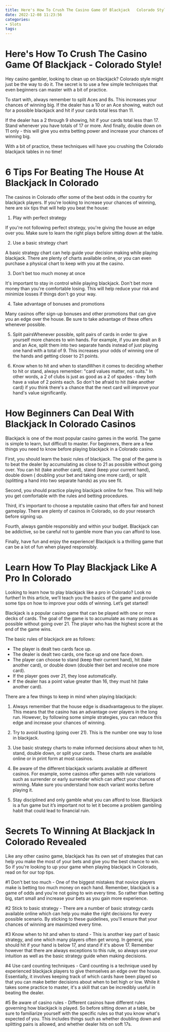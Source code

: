 ```yaml
---
title: Here's How To Crush The Casino Game Of Blackjack   Colorado Style!
date: 2022-12-08 11:23:56
categories:
- Slots
tags:
---
```



#  Here's How To Crush The Casino Game Of Blackjack - Colorado Style!

Hey casino gambler, looking to clean up on blackjack? Colorado style might just be the way to do it. The secret is to use a few simple techniques that even beginners can master with a bit of practice.

To start with, always remember to split Aces and 8s. This increases your chances of winning big. If the dealer has a 10 or an Ace showing, watch out for a possible blackjack and hit if your cards total less than 11.

If the dealer has a 2 through 9 showing, hit if your cards total less than 17. Stand whenever you have totals of 17 or more. And finally, double down on 11 only - this will give you extra betting power and increase your chances of winning big.

With a bit of practice, these techniques will have you crushing the Colorado blackjack tables in no time!

#  6 Tips For Beating The House At Blackjack In Colorado 

The casinos in Colorado offer some of the best odds in the country for blackjack players. If you're looking to increase your chances of winning, here are six tips that will help you beat the house:

1. Play with perfect strategy

If you're not following perfect strategy, you're giving the house an edge over you. Make sure to learn the right plays before sitting down at the table.

2. Use a basic strategy chart

A basic strategy chart can help guide your decision making while playing blackjack. There are plenty of charts available online, or you can even purchase a physical chart to keep with you at the casino.

3. Don't bet too much money at once

It's important to stay in control while playing blackjack. Don't bet more money than you're comfortable losing. This will help reduce your risk and minimize losses if things don't go your way.

4. Take advantage of bonuses and promotions

Many casinos offer sign-up bonuses and other promotions that can give you an edge over the house. Be sure to take advantage of these offers whenever possible.

5. Split pairsWhenever possible, split pairs of cards in order to give yourself more chances to win hands. For example, if you are dealt an 8 and an Ace, split them into two separate hands instead of just playing one hand with a total of 9. This increases your odds of winning one of the hands and getting closer to 21 points. 

6) Know when to hit and when to standWhen it comes to deciding whether to hit or stand, always remember: "card values matter, not suits." In other words, a 2 of clubs is just as good as a 2 of spades - they both have a value of 2 points each. So don't be afraid to hit (take another card) if you think there's a chance that the next card will improve your hand's value significantly.

#  How Beginners Can Deal With Blackjack In Colorado Casinos 

Blackjack is one of the most popular casino games in the world. The game is simple to learn, but difficult to master. For beginners, there are a few things you need to know before playing blackjack in a Colorado casino.

First, you should learn the basic rules of blackjack. The goal of the game is to beat the dealer by accumulating as close to 21 as possible without going over. You can hit (take another card), stand (keep your current hand), double down ( doubling your bet and taking one more card), or split (splitting a hand into two separate hands) as you see fit.

Second, you should practice playing blackjack online for free. This will help you get comfortable with the rules and betting procedures.

Third, it's important to choose a reputable casino that offers fair and honest gameplay. There are plenty of casinos in Colorado, so do your research before signing up.

Fourth, always gamble responsibly and within your budget. Blackjack can be addictive, so be careful not to gamble more than you can afford to lose.

Finally, have fun and enjoy the experience! Blackjack is a thrilling game that can be a lot of fun when played responsibly.

#  Learn How To Play Blackjack Like A Pro In Colorado 

Looking to learn how to play blackjack like a pro in Colorado? Look no further! In this article, we’ll teach you the basics of the game and provide some tips on how to improve your odds of winning. Let’s get started!

Blackjack is a popular casino game that can be played with one or more decks of cards. The goal of the game is to accumulate as many points as possible without going over 21. The player who has the highest score at the end of the game wins.

The basic rules of blackjack are as follows:

- The player is dealt two cards face up.
- The dealer is dealt two cards, one face up and one face down.
- The player can choose to stand (keep their current hand), hit (take another card), or double down (double their bet and receive one more card).
- If the player goes over 21, they lose automatically.
- If the dealer has a point value greater than 16, they must hit (take another card).

There are a few things to keep in mind when playing blackjack:

1. Always remember that the house edge is disadvantageous to the player. This means that the casino has an advantage over players in the long run. However, by following some simple strategies, you can reduce this edge and increase your chances of winning.

2. Try to avoid busting (going over 21). This is the number one way to lose in blackjack.

3. Use basic strategy charts to make informed decisions about when to hit, stand, double down, or split your cards. These charts are available online or in print form at most casinos.

4. Be aware of the different blackjack variants available at different casinos. For example, some casinos offer games with rule variations such as surrender or early surrender which can affect your chances of winning. Make sure you understand how each variant works before playing it.

5. Stay disciplined and only gamble what you can afford to lose. Blackjack is a fun game but it’s important not to let it become a problem gambling habit that could lead to financial ruin.

#  Secrets To Winning At Blackjack In Colorado Revealed

Like any other casino game, blackjack has its own set of strategies that can help you make the most of your bets and give you the best chance to win. So if you're looking to up your game when playing blackjack in Colorado, read on for our top tips.

#1 Don't bet too much - One of the biggest mistakes that novice players make is betting too much money on each hand. Remember, blackjack is a game of odds and you're not going to win every time. So rather than betting big, start small and increase your bets as you gain more experience.

#2 Stick to basic strategy - There are a number of basic strategy cards available online which can help you make the right decisions for every possible scenario. By sticking to these guidelines, you'll ensure that your chances of winning are maximized every time.

#3 Know when to hit and when to stand - This is another key part of basic strategy, and one which many players often get wrong. In general, you should hit if your hand is below 17, and stand if it's above 17. Remember however that there are always exceptions to this rule, so always use your intuition as well as the basic strategy guide when making decisions.

#4 Use card counting techniques - Card counting is a technique used by experienced blackjack players to give themselves an edge over the house. Essentially, it involves keeping track of which cards have been played so that you can make better decisions about when to bet high or low. While it takes some practice to master, it's a skill that can be incredibly useful in beating the dealer.

#5 Be aware of casino rules - Different casinos have different rules governing how blackjack is played. So before sitting down at a table, be sure to familiarize yourself with the specific rules so that you know what's expected of you. This includes things such as whether doubling down and splitting pairs is allowed, and whether dealer hits on soft 17s.